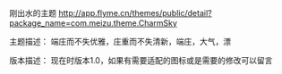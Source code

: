 刚出水的主题
http://app.flyme.cn/themes/public/detail?package_name=com.meizu.theme.CharmSky

主题描述：
端庄而不失优雅，庄重而不失清新，端庄，大气，漂

版本描述：
现在时版本1.0，如果有需要适配的图标或是需要的修改可以留言
